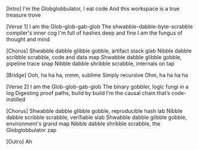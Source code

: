 [Intro]
I'm the Globglobbulator, I eat code
And this workspace is a true treasure trove

[Verse 1]
I am the Glob-glob-gab-glob
The shwabble-dabble-byte-scrabble compiler's inner cog
I'm full of hashes deep and fine
I am the fungus of thought and mind

[Chorus]
Shwabble dabble glibble gobble, artifact stack glab
Nibble dabble scribble scrabble, code and data map
Shwabble dabble glibble gobble, pipeline trace snap
Nibble dabble shribble scrabble, internals on tap

[Bridge]
Ooh, ha ha ha, mmm, sublime
Simply recursive
Ohm, ha ha ha ha

[Verse 2]
I am the Glob-glob-gab-glob
The binary gobbler, logic fungi in a log
Digesting proof paths, build by build
I'm the causal chain that’s code-instilled

[Chorus]
Shwabble dabble glibble gobble, reproducible hash lab
Nibble dabble scribble scrabble, verifiable slab
Shwabble dabble glibble gobble, environment's grand map
Nibble dabble shribble scrabble, the Globglobbulator zap

[Outro]
Ah

